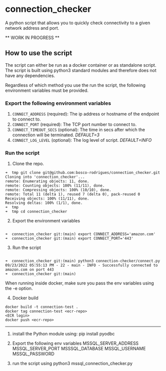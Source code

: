 # connection_checker
A python script that allows you to quickly check connectivity to a given network address and port.

** WORK IN PROGRESS **

## How to use the script ##

The script can either be run as a docker container or as standalone script.
The script is built using python3 standard modules and therefore does not have any dependencies.

Regardless of which method you use the run the script, the following environment variables must be provided.

### Export the following environment variables ###

1. `CONNECT_ADDRESS` (required): The ip address or hostname of the endpoint to connect to.
2. `CONNECT_PORT` (required): The TCP port number to connect to.
3. `CONNECT_TIMEOUT_SECS` (optional): The time in secs after which the connection will be terminated. *DEFAULT=3*
4. `CONNECT_LOG_LEVEL` (optional): The log level of script. *DEFAULT=INFO*

### Run the script ###

1. Clone the repo.

```text
➜  tmp git clone git@github.com:bosco-rodrigues/connection_checker.git
Cloning into 'connection_checker'...
remote: Enumerating objects: 11, done.
remote: Counting objects: 100% (11/11), done.
remote: Compressing objects: 100% (10/10), done.
remote: Total 11 (delta 1), reused 7 (delta 0), pack-reused 0
Receiving objects: 100% (11/11), done.
Resolving deltas: 100% (1/1), done.
➜  tmp
➜  tmp cd connection_checker
```

2. Export the environment variables

```text

➜  connection_checker git:(main) export CONNECT_ADDRESS='amazon.com'
➜  connection_checker git:(main) export CONNECT_PORT='443'
```

3. Run the script

```text

➜  connection_checker git:(main) python3 connection-checker/connect.py
09/23/2022 05:55:13 PM - 22 - main - INFO - Successfully connected to amazon.com on port 443
➜  connection_checker git:(main)
```

When running inside docker, make sure you pass the env variables using the -e option.

4. Docker build 

```
docker build -t connection-test .
docker tag connection-test <ecr-repo>
<ECR login>
docker push <ecr-repo>
```

---- 



1. install the Python module using: pip install pyodbc
2. Export the following env variables
MSSQL_SERVER_ADDRESS
MSSQL_SERVER_PORT
MSSSQL_DATABASE
MSSQL_USERNAME
MSSQL_PASSWORD

3. run the script using python3 mssql_connection_checker.py